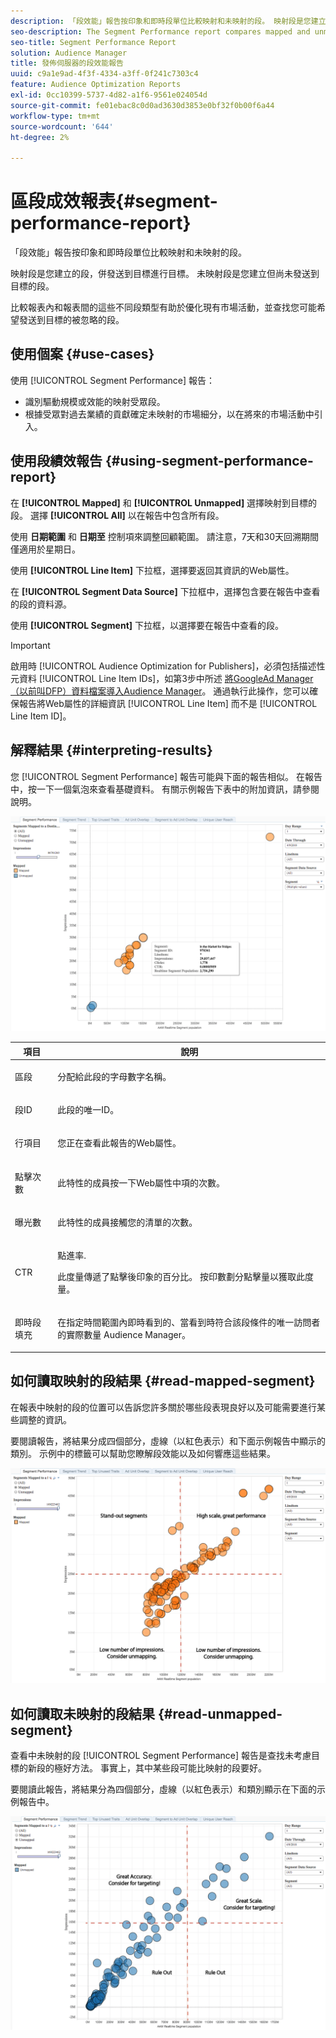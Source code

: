 ```yaml
---
description: 「段效能」報告按印象和即時段單位比較映射和未映射的段。 映射段是您建立的段，併發送到目標進行目標。 未映射段是您建立但尚未發送到目標的段。 比較報表內和報表間的這些不同段類型有助於優化現有市場活動，並查找您可能希望發送到目標的被忽略的段。
seo-description: The Segment Performance report compares mapped and unmapped segments by impressions and Real-Time Segment Uniques. A mapped segment is a segment you create and send to a destination for targeting. An unmapped segment is a segment that you've created but have not sent to a destination for targeting. Comparing these different segment types within and between reports helps you optimize existing campaigns and find overlooked segments that you may want to send to a destination for targeting.
seo-title: Segment Performance Report
solution: Audience Manager
title: 發佈伺服器的段效能報告
uuid: c9a1e9ad-4f3f-4334-a3ff-0f241c7303c4
feature: Audience Optimization Reports
exl-id: 0cc10399-5737-4d82-a1f6-9561e024054d
source-git-commit: fe01ebac8c0d0ad3630d3853e0bf32f0b00f6a44
workflow-type: tm+mt
source-wordcount: '644'
ht-degree: 2%

---
```


# 區段成效報表{#segment-performance-report}

「段效能」報告按印象和即時段單位比較映射和未映射的段。

映射段是您建立的段，併發送到目標進行目標。 未映射段是您建立但尚未發送到目標的段。

比較報表內和報表間的這些不同段類型有助於優化現有市場活動，並查找您可能希望發送到目標的被忽略的段。

## 使用個案 {#use-cases}

使用 [!UICONTROL Segment Performance] 報告：

* 識別驅動規模或效能的映射受眾段。
* 根據受眾對過去業績的貢獻確定未映射的市場細分，以在將來的市場活動中引入。

## 使用段績效報告 {#using-segment-performance-report}

在 **[!UICONTROL Mapped]** 和 **[!UICONTROL Unmapped]** 選擇映射到目標的段。 選擇 **[!UICONTROL All]** 以在報告中包含所有段。

使用 **日期範圍** 和 **日期至** 控制項來調整回顧範圍。 請注意，7天和30天回溯期間僅適用於星期日。

使用 **[!UICONTROL Line Item]** 下拉框，選擇要返回其資訊的Web屬性。

在 **[!UICONTROL Segment Data Source]** 下拉框中，選擇包含要在報告中查看的段的資料源。

使用 **[!UICONTROL Segment]** 下拉框，以選擇要在報告中查看的段。

>[!IMPORTANT]
>
>啟用時 [!UICONTROL Audience Optimization for Publishers]，必須包括描述性元資料 [!UICONTROL Line Item IDs]，如第3步中所述 [將GoogleAd Manager（以前叫DFP）資料檔案導入Audience Manager](../../../reporting/audience-optimization-reports/aor-publishers/import-dfp.md)。 通過執行此操作，您可以確保報告將Web屬性的詳細資訊 [!UICONTROL Line Item] 而不是 [!UICONTROL Line Item ID]。

## 解釋結果 {#interpreting-results}

您 [!UICONTROL Segment Performance] 報告可能與下面的報告相似。 在報告中，按一下一個氣泡來查看基礎資料。 有關示例報告下表中的附加資訊，請參閱說明。

![](assets/publisher_segment_performance.png)

<table id="table_AFE2540583C34835B04584693ADFD26A"> 
 <thead> 
  <tr> 
   <th colname="col1" class="entry"> 項目 </th> 
   <th colname="col2" class="entry"> 說明 </th> 
  </tr>
 </thead>
 <tbody> 
  <tr> 
   <td colname="col1"> <p>區段 </p> </td> 
   <td colname="col2"> <p>分配給此段的字母數字名稱。 </p> </td> 
  </tr> 
  <tr> 
   <td colname="col1"> <p>段ID </p> </td> 
   <td colname="col2"> <p>此段的唯一ID。 </p> </td> 
  </tr> 
  <tr> 
   <td colname="col1"> <p>行項目 </p> </td> 
   <td colname="col2"> <p>您正在查看此報告的Web屬性。 </p> </td> 
  </tr> 
  <tr> 
   <td colname="col1"> <p>點擊次數 </p> </td> 
   <td colname="col2"> <p>此特性的成員按一下Web屬性中項的次數。 </p> </td> 
  </tr> 
  <tr> 
   <td colname="col1"> <p>曝光數 </p> </td> 
   <td colname="col2"> <p>此特性的成員接觸您的清單的次數。 </p> </td> 
  </tr> 
  <tr> 
   <td colname="col1"> <p>CTR </p> </td> 
   <td colname="col2"> <p>點進率. </p> <p>此度量傳遞了點擊後印象的百分比。 按印數劃分點擊量以獲取此度量。 </p> </td> 
  </tr> 
  <tr> 
   <td colname="col1"> <p>即時段填充 </p> </td> 
   <td colname="col2"> <p>在指定時間範圍內即時看到的、當看到時符合該段條件的唯一訪問者的實際數量 <span class="keyword"> Audience Manager</span>。 </p> </td> 
  </tr> 
 </tbody> 
</table>

## 如何讀取映射的段結果 {#read-mapped-segment}

在報表中映射的段的位置可以告訴您許多關於哪些段表現良好以及可能需要進行某些調整的資訊。

要閱讀報告，將結果分成四個部分，虛線（以紅色表示）和下面示例報告中顯示的類別。 示例中的標籤可以幫助您瞭解段效能以及如何響應這些結果。

![](assets/publisher_segment_performance_mapped.png)

## 如何讀取未映射的段結果 {#read-unmapped-segment}

查看中未映射的段 [!UICONTROL Segment Performance] 報告是查找未考慮目標的新段的極好方法。 事實上，其中某些段可能比映射的段要好。

要閱讀此報告，將結果分為四個部分，虛線（以紅色表示）和類別顯示在下面的示例報告中。

![](assets/publisher_segment_performance_unmapped.png)
